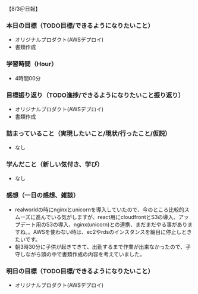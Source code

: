 【8/3＠日報】
### 本日の目標（TODO目標/できるようになりたいこと）
- オリジナルプロダクト(AWSデプロイ)
- 書類作成
### 学習時間（Hour）
- 4時間00分
### 目標振り返り（TODO進捗/できるようになりたいこと振り返り）
- オリジナルプロダクト(AWSデプロイ)
- 書類作成
### 詰まっていること（実現したいこと/現状/行ったこと/仮説）
- なし
### 学んだこと（新しい気付き、学び）
- なし
### 感想（一日の感想、雑談）
- realworldの時にnginxとunicornを導入していたので、今のところ比較的スムーズに進んでいる気がしますが、react用にcloudfrontとS3の導入、アップデート用のS3の導入、nginx(unicorn)との連携、まだまだやる事がありますね。。AWSを使わない時は、ec2やrdsのインスタンスを細目に停止しときたいです。
- 朝3時30分に子供が起きてきて、出勤するまで作業が出来なかったので、子守しながら頭の中で書類作成の内容を考えていました。
### 明日の目標（TODO目標/できるようになりたいこと）
- オリジナルプロダクト(AWSデプロイ)
